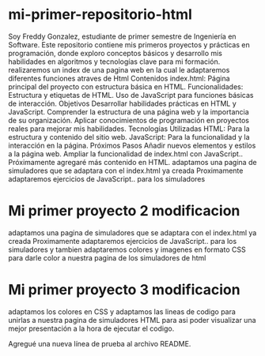 # mi-primer-repositorio-html
Soy Freddy Gonzalez, estudiante de primer semestre de Ingeniería en Software. Este repositorio contiene mis primeros proyectos y prácticas en programación, donde exploro conceptos básicos y desarrollo mis habilidades en algoritmos y tecnologías clave para mi formación.
realizaremos un index de una pagina web en la cual le adaptaremos diferentes funciones atraves de Html
Contenidos
index.html: Página principal del proyecto con estructura básica en HTML.
Funcionalidades:
Estructura y etiquetas de HTML.
Uso de JavaScript para funciones básicas de interacción.
Objetivos
Desarrollar habilidades prácticas en HTML y JavaScript.
Comprender la estructura de una página web y la importancia de su organización.
Aplicar conocimientos de programación en proyectos reales para mejorar mis habilidades.
Tecnologías Utilizadas
HTML: Para la estructura y contenido del sitio web.
JavaScript: Para la funcionalidad y la interacción en la página.
Próximos Pasos
Añadir nuevos elementos y estilos a la página web.
Ampliar la funcionalidad de index.html con JavaScript..
Próximamente agregaré más contenido en HTML.
adaptamos una pagina de simuladores que se adaptara con el index.html ya creada 
Proximamente adaptaremos ejercicios de JavaScript.. para los simuladores 
# Mi primer proyecto 2 modificacion
adaptamos una pagina de simuladores que se adaptara con el index.html ya creada 
Proximamente adaptaremos ejercicios de JavaScript.. para los simuladores y tambien adaptaremos 
colores y imagenes en formato CSS para darle color a nuestra pagina de los simuladores de html 
# Mi primer proyecto 3 modificacion
adaptamos los colores en CSS y adaptamos las lineas de codigo para unirlas a nuestra pagina de simuladores HTML 
para asi poder visualizar una mejor presentación a la hora de ejecutar el codigo.

Agregué una nueva línea de prueba al archivo README.

